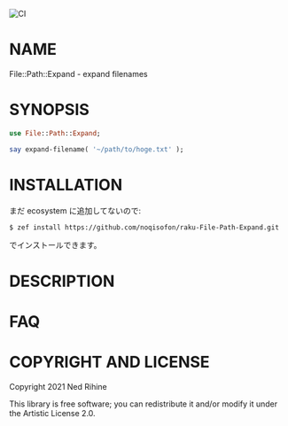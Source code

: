 ![CI](https://github.com/noqisofon/raku-File-Path-Expand/workflows/CI/badge.svg?event=push)

NAME
====

File::Path::Expand - expand filenames

SYNOPSIS
========

``` raku
use File::Path::Expand;

say expand-filename( '~/path/to/hoge.txt' );
```



INSTALLATION
============

まだ ecosystem に追加してないので:

    $ zef install https://github.com/noqisofon/raku-File-Path-Expand.git

でインストールできます。

DESCRIPTION
===========

FAQ
===

COPYRIGHT AND LICENSE
=====================

Copyright 2021 Ned Rihine

This library is free software; you can redistribute it and/or modify it under the Artistic License 2.0.